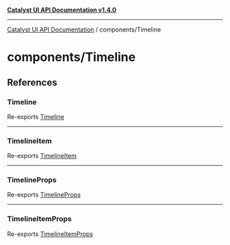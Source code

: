 [**Catalyst UI API Documentation v1.4.0**](../../README.md)

---

[Catalyst UI API Documentation](../../README.md) / components/Timeline

# components/Timeline

## References

### Timeline

Re-exports [Timeline](Timeline/functions/Timeline.md)

---

### TimelineItem

Re-exports [TimelineItem](Timeline/functions/TimelineItem.md)

---

### TimelineProps

Re-exports [TimelineProps](Timeline/interfaces/TimelineProps.md)

---

### TimelineItemProps

Re-exports [TimelineItemProps](Timeline/interfaces/TimelineItemProps.md)
